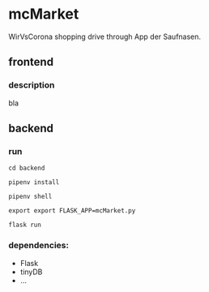 # mcMarket
WirVsCorona shopping drive through App der Saufnasen.

## frontend
### description
bla

## backend

### run
`cd backend`

`pipenv install`

`pipenv shell`

`export export FLASK_APP=mcMarket.py`

`flask run`

### dependencies:
* Flask
* tinyDB
* ...

